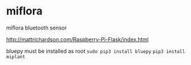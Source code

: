 # miflora
miflora bluetooth sensor

http://mattrichardson.com/Raspberry-Pi-Flask/index.html

bluepy must be installed as root
`sudo pip3 install bluepy`
`pip3 install miplant`

